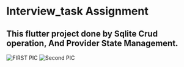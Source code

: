 # Interview_task Assignment
## This flutter project done by Sqlite Crud operation, And Provider State Management.

![FIRST PIC](https://github.com/abusufiancse/InterviewTask/assets/68639263/bf12de55-9ae1-4c11-bf50-3f05e9895137)
![Second PIC](https://github.com/abusufiancse/InterviewTask/assets/68639263/569ff081-93f6-4811-8bc4-a1320f85412f)
